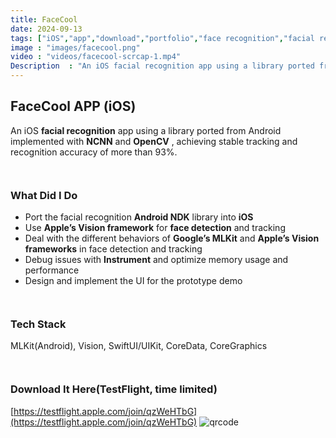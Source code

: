 ```yaml
---
title: FaceCool
date: 2024-09-13
tags: ["iOS","app","download","portfolio","face recognition","facial recognition","opencv","ncnn","vision","mlkit","machine learning","ai","artificial intelligence","coregraphics"]
image : "images/facecool.png"
video : "videos/facecool-scrcap-1.mp4"
Description  : "An iOS facial recognition app using a library ported from Android implemented with NCNN and OpenCV..."
---
```


## FaceCool APP (iOS)

An iOS **facial recognition** app using a library ported from Android implemented with **NCNN** and **OpenCV** , achieving stable tracking and recognition accuracy of more than 93%.

``` ```
### What Did I Do
- Port the facial recognition **Android NDK** library into **iOS**
- Use **Apple’s Vision framework** for **face detection** and tracking
- Deal with the different behaviors of **Google’s MLKit** and **Apple’s Vision frameworks** in face detection and tracking
- Debug issues with **Instrument** and optimize memory usage and performance
- Design and implement the UI for the prototype demo

``` ```
### Tech Stack
MLKit(Android), Vision, SwiftUI/UIKit, CoreData, CoreGraphics

``` ```
### Download It Here(TestFlight, time limited)
[https://testflight.apple.com/join/qzWeHTbG](https://testflight.apple.com/join/qzWeHTbG)
![qrcode](images/qr_facecool-demo.jpg)

